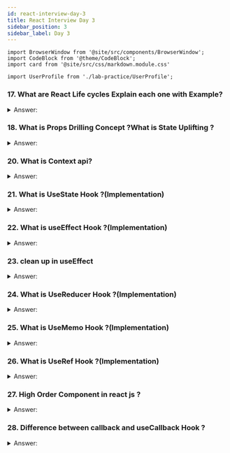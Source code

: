 ```yaml
---
id: react-interview-day-3
title: React Interview Day 3
sidebar_position: 3
sidebar_label: Day 3
---
```


```mdx-code-block
import BrowserWindow from '@site/src/components/BrowserWindow';
import CodeBlock from '@theme/CodeBlock';
import card from '@site/src/css/markdown.module.css'

import UserProfile from './lab-practice/UserProfile';
```

### 17. What are React Life cycles Explain each one with Example?

<details>
    <summary>Answer:</summary>

React has transitioned to using function components and hooks as the primary way to manage component lifecycles. Class components, which used the lifecycle methods, are still relevant but not the recommended approach for new projects. I'll provide an overview of both class component lifecycle methods and functional component equivalents.

**Class Component Lifecycle:**

1. **Mounting Phase:**
   These methods are called when an instance of a component is being created and inserted into the DOM.

   - `constructor()`: This is the first method called when a component is created. It's used to initialize state and bind event handlers.
   
   - `render()`: This method is used to return the JSX that represents the component's UI.
   
   - `componentDidMount()`: Called after the component is rendered into the DOM. It's a good place to fetch data or set up subscriptions.

   ```jsx
   class ExampleComponent extends React.Component {
     constructor(props) {
       super(props);
       this.state = { count: 0 };
     }
   
     componentDidMount() {
       console.log('Component mounted');
       // You can perform API calls or set up timers here
     }
   
     render() {
       return <div>{this.state.count}</div>;
     }
   }
   ```

2. **Updating Phase:**
   These methods are called when a component is being re-rendered due to changes in props or state.

   - `componentDidUpdate(prevProps, prevState)`: Called after the component's update has been flushed to the DOM. You can perform actions based on the previous props and state.

   ```jsx
   class ExampleComponent extends React.Component {
     componentDidUpdate(prevProps, prevState) {
       if (this.props.someValue !== prevProps.someValue) {
         console.log('Props changed');
       }
     }
   
     render() {
       return <div>{this.props.someValue}</div>;
     }
   }
   ```

3. **Unmounting Phase:**
   This method is called before a component is removed from the DOM.

   - `componentWillUnmount()`: Used to clean up resources, subscriptions, or timers created in `componentDidMount`.

   ```jsx
   class ExampleComponent extends React.Component {
     componentWillUnmount() {
       console.log('Component will unmount');
       // Clean up resources here
     }
   
     render() {
       return <div>{this.props.data}</div>;
     }
   }
   ```

**Functional Component Equivalents with Hooks:**

React introduced hooks to manage component logic in functional components.

1. **Effect Hook (`useEffect`):**
   The equivalent of `componentDidMount`, `componentDidUpdate`, and `componentWillUnmount` combined.

   ```jsx
   import React, { useState, useEffect } from 'react';

   function ExampleComponent() {
     const [count, setCount] = useState(0);

     useEffect(() => {
       console.log('Component mounted');
       // You can perform API calls or set up timers here

       return () => {
         console.log('Component will unmount');
         // Clean up resources here
       };
     }, []); // Empty array means this effect only runs on mount and unmount

     return <div>{count}</div>;
   }
   ```


</details>

### 18. What is Props Drilling Concept ?What is State Uplifting ?

<details>
    <summary>Answer:</summary>

In React, Props Drilling and State Lifting are concepts related to how you manage and share data between components. Let's break them down in simple terms with examples:

**Props Drilling:**

Imagine you have a tree-like structure of components, where a component A needs to pass data to component C, but component B is in between them. To get the data from A to C, you have to pass the data through B, even though B doesn't need the data itself. This passing of data through intermediate components is called Props Drilling.

**Example:**

Let's say you have a parent component `App`, a middle component `ParentComponent`, and a child component `ChildComponent`. You want to pass a piece of data from `App` to `ChildComponent`:

```jsx title="App.js"
// 
import React from 'react';
import ParentComponent from './ParentComponent';

function App() {
  const dataToPass = "Hello from App!";

  return (
    <div>
      <ParentComponent data={dataToPass} />
    </div>
  );
}

export default App;
```

```jsx title="ParentComponent.js"
import React from 'react';
import ChildComponent from './ChildComponent';

function ParentComponent(props) {
  return (
    <div>
      <ChildComponent data={props.data} />
    </div>
  );
}

export default ParentComponent;
```

```jsx title="ChildComponent.js"
import React from 'react';

function ChildComponent(props) {
  return <div>{props.data}</div>;
}

export default ChildComponent;
```

In this example, `ParentComponent` is receiving the data from its parent `App` and then passing it down to `ChildComponent`. This is props drilling, as the data is being drilled through `ParentComponent` even though it doesn't directly use the data itself.

**State Lifting:**
State Lifting involves moving the state from a child component up to a parent component when multiple child components need access to that state. This way, the state becomes shared among these child components through their common parent.

Example:
Suppose you have two sibling components, `CounterA` and `CounterB`, and you want them to share the same counter value:

```jsx title="CounterA.js" 
import React from 'react';

function CounterA(props) {
  return (
    <div>
      <p>Counter A: {props.counter}</p>
      <button onClick={props.onIncrement}>Increment A</button>
    </div>
  );
}

export default CounterA;
```

```jsx title="CounterB.js"

import React from 'react';

function CounterB(props) {
  return (
    <div>
      <p>Counter B: {props.counter}</p>
      <button onClick={props.onIncrement}>Increment B</button>
    </div>
  );
}

export default CounterB;
```

```jsx title="ParentComponent.js"
import React, { useState } from 'react';
import CounterA from './CounterA';
import CounterB from './CounterB';

function ParentComponent() {
  const [counter, setCounter] = useState(0);

  const incrementCounter = () => {
    setCounter(counter + 1);
  };

  return (
    <div>
      <CounterA counter={counter} onIncrement={incrementCounter} />
      <CounterB counter={counter} onIncrement={incrementCounter} />
    </div>
  );
}

export default ParentComponent;
```

In this example, the state (`counter`) is lifted from both `CounterA` and `CounterB` to their common parent, `ParentComponent`. This way, both child components share the same state and can update it by calling the `onIncrement` function.

</details>

### 20. What is Context api?

<details>
    <summary>Answer:</summary>

Imagine you're building a large React app with multiple components, and many of these components need to access the same data, like a user's authentication status or theme preferences. Instead of passing this data through props from parent to child components, React offers a more efficient way to share data across components, called the Context API.

Think of Context API as a global messenger service for your components. It allows you to create a centralized place where you can store and share data that multiple components need, without having to pass it down manually.

**Example: Theme Context**

Let's say you're building a website with a light and dark theme, and you want all your components to be aware of the current theme. Using Context API, you can achieve this without passing the theme as a prop through all your components.

1. **Create the Context:**
   First, you define a context. Think of it as a container for your shared data.
   
   ```jsx title="ThemeContext.js"
   import React from 'react';
   
   const ThemeContext = React.createContext();
   
   export default ThemeContext;
   ```

2. **Provide the Data:**
   Somewhere near the top of your component tree, you wrap your components with a provider. This provider makes the shared data available to all components underneath it.
   
   ```jsx title="App.js"

   import React from 'react';
   import ThemeContext from './ThemeContext';
   import Header from './Header';
   
   function App() {
     const theme = 'dark'; // You can have logic to determine the theme
   
     return (
       <ThemeContext.Provider value={theme}>
         <Header />
         {/* Other components */}
       </ThemeContext.Provider>
     );
   }
   
   export default App;
   ```

3. **Consume the Data:**
   In any component that needs the theme, you can use the `useContext` hook to access the shared data without having to pass it through props.
   
   ```jsx title="Header.js"
  
   import React, { useContext } from 'react';
   import ThemeContext from './ThemeContext';
   
   function Header() {
     const theme = useContext(ThemeContext);
     const headerStyle = {
       backgroundColor: theme === 'dark' ? 'black' : 'white',
       color: theme === 'dark' ? 'white' : 'black',
     };
   
     return (
       <header style={headerStyle}>
         {/* Header content */}
       </header>
     );
   }
   
   export default Header;
   ```

By using the Context API, you've made it easy for components to access and use the theme information without prop-drilling. This simplifies your code and makes it more maintainable, especially when dealing with larger applications with complex component hierarchies.

</details>

### 21. What is UseState Hook ?(Implementation)

<details>
    <summary>Answer:</summary>

In React, the `useState` hook is a feature that allows you to add state management to functional components. It lets you create and manage a piece of state within a functional component without the need for class components or complex state management libraries.

Here's a simple explanation of how to use the `useState` hook with an example:

Let's say you're building a counter component. You want the counter to increase by 1 every time a button is clicked. Here's how you would achieve this using the `useState` hook:

```jsx live

function Counter() {
  // Declare a piece of state named "count" with an initial value of 0.
  // The "setCount" function is used to update the "count" state.
  const [count, setCount] = useState(0);

  // Event handler for the button click
  const increment = () => {
    // Use the "setCount" function to update the "count" state.
    // It takes the new value as an argument and re-renders the component.
    setCount(count + 1);
  };

  return (
    <div>
      <h1>Counter App</h1>
      <p>Count: {count}</p>
      <button onClick={increment}>Increment</button>
    </div>
  );
}

```

**In this example:**

1. We import the `useState` hook from React.
2. Inside the `Counter` component, we declare a state variable named `count` using the `useState` hook. The initial value of `count` is set to `0`.
3. We also get a function named `setCount` from the `useState` hook. This function is used to update the value of `count` and trigger a re-render of the component.
4. When the button is clicked, the `increment` function is called. Inside this function, we use `setCount` to increase the value of `count` by 1.
5. The updated `count` value is displayed in the JSX using curly braces `{count}`.
6. The button's `onClick` attribute is set to the `increment` function, so clicking the button triggers the increment logic.

The `useState` hook helps you manage the state of your component in a simple and straightforward manner, making it a powerful tool for state management in React functional components.

</details>

### 22. What is useEffect Hook ?(Implementation)

<details>
    <summary>Answer:</summary>

`useEffect` is a built-in React hook that allows you to perform side effects in your functional components. Side effects might include data fetching, DOM manipulation, subscriptions, or anything that needs to happen after rendering. It's a way to introduce lifecycle behavior to functional components, similar to what class components do with methods like `componentDidMount`, `componentDidUpdate`, and `componentWillUnmount`.

**Example:**
Let's say you're building a weather app. You want to fetch weather data from an API and display it when the component renders, and you also want to update the weather data whenever the user's location changes.

Here's how you could use the `useEffect` hook to achieve this:

```jsx
import React, { useState, useEffect } from 'react';

function WeatherApp() {
  const [weatherData, setWeatherData] = useState(null);
  const [location, setLocation] = useState('New York');

  // This useEffect runs after the component renders
  useEffect(() => {
    // Simulating an API call to fetch weather data
    fetch(`https://api.example.com/weather?location=${location}`)
      .then(response => response.json())
      .then(data => setWeatherData(data))
      .catch(error => console.error(error));
  }, [location]); // The effect will re-run if location changes

  return (
    <div>
      <h1>Weather App</h1>
      <p>Current Location: {location}</p>
      {weatherData ? (
        <div>
          <p>Temperature: {weatherData.temperature}°C</p>
          <p>Condition: {weatherData.condition}</p>
        </div>
      ) : (
        <p>Loading weather data...</p>
      )}
    </div>
  );
}

export default WeatherApp;
```

In this example, the `useEffect` hook is used to fetch weather data from an API when the component renders. It also monitors the `location` state. If the `location` changes, the effect will re-run, fetching the new weather data based on the updated location. This way, you're handling both the initial rendering and any subsequent updates to the component's data.


</details>

### 23. clean up in useEffect

<details>
  <summary>Answer:</summary>

In React, a `useEffect` hook is used to perform side effects in your components. Side effects could include things like data fetching, subscriptions, or manually changing the DOM. Sometimes, these side effects need to be cleaned up or undone when the component is removed from the screen or when the relevant data changes.

Cleaning up in `useEffect` means making sure that any resources or effects you set up are properly removed or reverted when they're no longer needed. This helps prevent memory leaks and ensures that your application runs smoothly.

**Simple analogy:**

Imagine you're at a campfire, and you want to roast marshmallows. After you're done roasting, it's important to extinguish the fire properly, so it doesn't cause any problems. Cleaning up in `useEffect` is similar – you're ensuring that any "fires" you started in your component are put out when you're done with them.

Now, let's relate this to React with an example:

```jsx
import React, { useState, useEffect } from 'react';
```

```jsx live
function CampfireComponent() {
  const [roasting, setRoasting] = useState(false);

  useEffect(() => {
    // This is like starting the campfire
    console.log('Campfire started');

    // Clean-up function
    return () => {
      // This is like extinguishing the campfire
      console.log('Campfire extinguished');
    };
  }, [roasting]);

  const toggleRoasting = () => {
    setRoasting((prevState) => !prevState);
  };

  return (
    <div>
      <button onClick={toggleRoasting}>
        {roasting ? 'Stop Roasting' : 'Start Roasting'}
      </button>
      <p>Roasting: {roasting ? 'Yes' : 'No'}</p>
    </div>
  );
}

```

In this example, the `useEffect` hook sets up the "campfire" when `roasting` state changes. The `return` function inside the `useEffect` acts as the cleanup step when the component unmounts or when the `roasting` state changes again. This ensures that any resources or effects initiated during the "campfire" are properly cleaned up when they're no longer needed.

During an interview, you can explain how this analogy applies to React's `useEffect`, emphasizing that it's a way to manage resources and effects to maintain the performance and stability of your application.

</details>

### 24. What is UseReducer Hook ?(Implementation)

<details>
  <summary>Answer:</summary>

The `useReducer` hook in React is a way to manage complex state logic in your components. It's an alternative to the more commonly used `useState` hook. While `useState` is great for simple state management, `useReducer` is more suitable when your state transitions involve multiple actions and become intricate.

**Think of it like this:** Imagine you're driving a car, and you need to make various maneuvers like accelerating, braking, and turning. If your car actions become more intricate, it's easier to use a steering wheel (like `useReducer`) than pushing pedals (like `useState`).

**Example:**

Let's say you're building a simple counter app using `useReducer`.

First, you'll need to import `useReducer` at the top of your component file:

```jsx
import React, { useReducer } from 'react';
```

Now, let's create a reducer function. The reducer takes the current state and an action as parameters and returns the new state based on the action. In this example, we'll increment and decrement the count based on the action type.

```jsx
const initialState = { count: 0 };

const reducer = (state, action) => {
  switch (action.type) {
    case 'INCREMENT':
      return { count: state.count + 1 };
    case 'DECREMENT':
      return { count: state.count - 1 };
    default:
      return state;
  }
};
```

Now, in your component, you can use the `useReducer` hook like this:

```jsx
function Counter() {
  const [state, dispatch] = useReducer(reducer, initialState);

  return (
    <div>
      <p>Count: {state.count}</p>
      <button onClick={() => dispatch({ type: 'INCREMENT' })}>Increment</button>
      <button onClick={() => dispatch({ type: 'DECREMENT' })}>Decrement</button>
    </div>
  );
}
```

```jsx live
function Counter() {
const initialState = { count: 0 };

const reducer = (state, action) => {
  switch (action.type) {
    case 'INCREMENT':
      return { count: state.count + 1 };
    case 'DECREMENT':
      return { count: state.count - 1 };
    default:
      return state;
  }
};
  const [state, dispatch] = useReducer(reducer, initialState);

  return (
    <div>
      <p>Count: {state.count}</p>
      <button onClick={() => dispatch({ type: 'INCREMENT' })}>Increment</button> 
      <span> </span>
      <button onClick={() => dispatch({ type: 'DECREMENT' })}>Decrement</button>
    </div>
  );
}
```

In this example, `state` holds the current state object, and `dispatch` is a function that sends actions to the reducer. When the buttons are clicked, they dispatch the respective actions, and the reducer function updates the state accordingly.

This way, you're using `useReducer` to manage the state transitions more effectively, especially when the logic becomes more complex. It's like having a dedicated tool (reducer) for handling different actions and their effects on the state.

</details>

### 25. What is UseMemo Hook ?(Implementation)

<details>
  <summary>Answer:</summary>

Imagine you're building a React application, and sometimes your components need to perform some heavy calculations or operations to generate data. Now, if these calculations are done every time your component renders, it could slow down your app's performance, especially if the input data hasn't changed. This is where `useMemo` comes in handy.

`useMemo` is a React hook that allows you to optimize performance by memoizing (caching) the result of a function or computation. It remembers the result of a calculation based on the dependencies you provide, and only recalculates when those dependencies change.

**Simple example:**

```jsx
import React, { useState, useMemo } from 'react';
```

```jsx live
function App() {
  const [count, setCount] = useState(0);
  
  // Without useMemo: This function gets called every time the component renders
  const expensiveCalculation = () => {
    console.log("Calculating...");
    let result = 0;
    for (let i = 1; i <= count; i++) {
      result += i;
    }
    return result;
  };

  // With useMemo: This function will only re-run when 'count' changes
  const memoizedResult = useMemo(() => {
    console.log("Calculating (with useMemo)...");
    let result = 0;
    for (let i = 1; i <= count; i++) {
      result += i;
    }
    return result;
  }, [count]);

  return (
    <div>
      <div>
        <p>Count: {count}</p>
        <p>Expensive Calculation Result: {expensiveCalculation()}</p>
        <p>Memoized Result: {memoizedResult}</p>
      </div>
      <button onClick={() => setCount(count + 1)}>Increment Count</button>
    </div>
  );
}
```

In this example, we're using the `useMemo` hook to cache the result of the calculation based on the `count` dependency. When you click the "Increment Count" button, you'll notice that the "Expensive Calculation Result" changes every time because the calculation runs with every render. However, the "Memoized Result" only recalculates when the `count` changes, as indicated by the console logs.

By using `useMemo`, you can improve your app's performance by avoiding unnecessary recalculations and only updating when needed, which is particularly important for components with complex computations.

</details>

### 26. What is UseRef Hook ?(Implementation)

<details>
  <summary>Answer:</summary>

In React, the `useRef` hook is used to access and interact with DOM elements or to store mutable values that won't trigger a re-render when they change. Unlike the `useState` hook, changes to the `useRef` value won't cause the component to update, making it useful for managing things that don't affect the UI directly.

**Example:**
Let's say you have a simple component that includes a button. When you click the button, you want to focus on an input field without causing the whole component to re-render.

```jsx
import React, { useRef } from 'react';
```

```jsx live
function FocusExample() {
  // Create a ref using the useRef hook
  const inputRef = useRef(null);

  const handleButtonClick = () => {
    // Use the ref to focus on the input element
    if (inputRef.current) {
      inputRef.current.focus();
    }
  };

  return (
    <div>
      <input ref={inputRef} type="text" />
      <button onClick={handleButtonClick}>Focus Input</button>
    </div>
  );
}
```

In this example, the `useRef` hook is used to create a reference (`inputRef`) to the input element. When the button is clicked, the `handleButtonClick` function is called, and it uses the `inputRef` to focus on the input element without causing a re-render of the component.

</details>

### 27. High Order Component in react js ?

<details>
  <summary>Answer:</summary>

A Higher Order Component (HOC) is a design pattern used in React that enhances the behavior or functionality of a component by wrapping it inside another component. It's like a function that takes a component as input and returns a new component with some additional features or props. HOCs are often used to reuse logic, apply cross-cutting concerns (like authentication or data fetching), and keep the codebase modular.

**Example:**
Let's say you have a component named `UserProfile` that displays a user's information. You want to add some conditional rendering logic to this component to show a "Premium User" badge if the user has a premium subscription. Instead of cluttering your `UserProfile` component with this logic, you can use an HOC.

**How you might define an HOC to achieve this:**

```jsx
import React from 'react';

// This is the Higher Order Component
const withPremiumBadge = (WrappedComponent) => {
  return class extends React.Component {
    render() {
      const { isPremiumUser, ...rest } = this.props;

      return (
        <div>
          {isPremiumUser && <div>Premium User</div>}
          <WrappedComponent {...rest} />
        </div>
      );
    }
  };
};

// This is the original component
class UserProfile extends React.Component {
  render() {
    const { name, isPremiumUser } = this.props;

    return (
      <div>
        <h1>{name}</h1>
        {isPremiumUser ? <p>Premium User Content</p> : <p>Regular User Content</p>}
      </div>
    );
  }
}

// Wrap UserProfile component with the withPremiumBadge HOC
const UserProfileWithBadge = withPremiumBadge(UserProfile);

// Usage
const App = () => {
  return (
    <div>
      <UserProfileWithBadge name="Shivay" isPremiumUser={true} />
      <UserProfileWithBadge name="Ajay Dhangar" isPremiumUser={false} />
    </div>
  );
};

export default App;
```

<BrowserWindow>
  <div>
    <UserProfile/>
  </div>
</BrowserWindow>

In this example, the `withPremiumBadge` HOC takes the `UserProfile` component as input and returns a new component that conditionally renders the premium badge and then renders the original `UserProfile` component. This allows you to keep your `UserProfile` component clean and focused on displaying user information, while the HOC takes care of adding the badge based on the `isPremiumUser` prop.

:::tip
Remember, HOCs are a powerful tool in React to enhance component behavior and reusability. They can be used for a wide range of scenarios, from handling authentication to managing state or props.
:::
</details>

### 28. Difference between callback and useCallback Hook ?

<details>
    <summary>Answer:</summary>
</details>